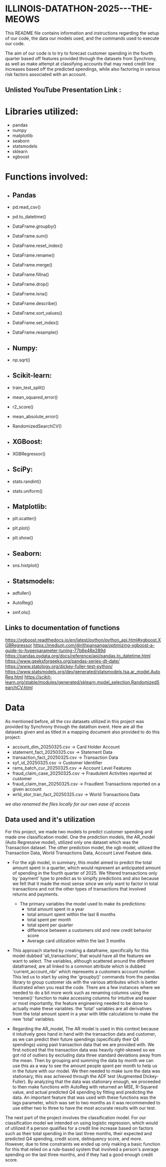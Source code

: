 # ILLINOIS-DATATHON-2025---THE-MEOWS


This README file contains information and instructions regarding the setup of our code, the data our models used, and the commands used to execute our code. 

The aim of our code is to try to forecast customer spending in the fourth quarter based off features provided through the datasets from Synchrony, as well as make attempt at classifying accounts that may need credit line increases based off the predicted spendings, while also factoring in various risk factors associated with an account. 

## Unlisted YouTube Presentation Link :

# Libraries utilized:
 - pandas
 - numpy
 - matplotlib
 - seaborn
 - statsmodels 
 - sklearn
 - xgboost

# Functions involved:
- ## Pandas
-  pd.read_csv()
- pd.to_datetime()
- DataFrame.groupby()
- DataFrame.sum()
- DataFrame.reset_index()
- DataFrame.rename()
- DataFrame.merge()
- DataFrame.fillna()
- DataFrame.drop()
- DataFrame.isna()
- DataFrame.describe()
- DataFrame.sort_values()
- DataFrame.set_index()
- DataFrame.resample()

- ## Numpy:
- np.sqrt()

- ## Scikit-learn:
- train_test_split()
- mean_squared_error()
- r2_score()
- mean_absolute_error()
- RandomizedSearchCV()

- ## XGBoost:
- XGBRegressor()

- ## SciPy:
- stats.randint()
- stats.uniform()

- ## Matplotlib:
- plt.scatter()
- plt.plot()
- plt.show()

- ## Seaborn:
- sns.histplot()

- ## Statsmodels:
- adfuller()
- AutoReg()
- smf.ols()

## Links to documentation of functions
https://xgboost.readthedocs.io/en/latest/python/python_api.html#xgboost.XGBRegressor
https://medium.com/@rithpansanga/optimizing-xgboost-a-guide-to-hyperparameter-tuning-77b6e48e289d
https://pandas.pydata.org/docs/reference/api/pandas.to_datetime.html
https://www.geeksforgeeks.org/pandas-series-dt-date/
https://www.statology.org/dickey-fuller-test-python/
https://www.statsmodels.org/dev/generated/statsmodels.tsa.ar_model.AutoReg.html
https://scikit-learn.org/stable/modules/generated/sklearn.model_selection.RandomizedSearchCV.html


# Data 
As mentioned before, all the csv datasets utilized in this project was provided by Synchrony through the datathon event. Here are all the datasets given and as titled in a mapping document also provided to do this project: 

- account_dim_20250325.csv -> Card Holder Account 
- statement_fact_20250325.csv -> Statement Data
- transaction_fact_20250325.csv -> Transaction Data
- syf_id_20250325.csv -> Customer Identifier
- rams_batch_cur_20250325.csv -> Account Level Features
- fraud_claim_case_20250325.csv -> Fraudulent Activities reported at customer
- fraud_claim_tran_20250325.csv -> Fraudlent Transactions reported on a given account
- wrld_stor_tran_fact_20250325.csv -> World Transactions Data

*we also renamed the files locally for our own ease of access*

## Data used and it's utilization
For this project, we made two models to predict customer spending and made one classification model. 
One the prediction models, the AR_model (Auto Regressive model), utilized only one dataset which was the Transaction dataset. 
The other prediction model, the xgb model, utilized the Transaction Data, World Transactions Data, Account Level Feature data.

- For the xgb model, in summary, this model aimed to predict the total amount spent in a quarter, which would represent an anticipated amount of spending in the fourth quarter of 2025. We filtered transactions only by 'payment' type to predict as to simplfy predictions and also because we felt that it made the most sense since we only want to factor in total transactions and not the other types of transactions that involved returns and payments. 

  - The primary variables the model used to make its predictions:
    - total amount spent in a year
    - total amount spent within the last 8 months
    - total spent per month
    - total spent per quarter
    - difference between a customers old and new credit behavior score 
    - Average card utilization within the last 3 months

 - This approach started by creating a dataframe, specifically for this model dubbed 'all_transactions', that would have all the features we want to select. The variables, although scattered around the different dataframed, are all linked to a common attribute which is dubbed 'current_account_nbr' which represents a customers account number. This led us to start by using the 'groupby()' commands from the pandas library to group customer ids with the various attributes which is better illustrated when you read the code. There are a few instances where we needed to do a bit more work such as renaming columns using the 'rename()' function to make accessing columns for intuitive and easier or most importantly, the feature engineering needed to be done to actually make these variables. the 'total' variables are all derivatives from the total amount spent in a year with little calculations to make the new 'total' variables. 

- Regarding the AR_model, The AR model is used in this context because it intuitvely goes hand in hand with the transaction data and customer, as we can predict their future spendings (specifically their Q4 spendings) using past transaction data that we are provided with. We first noticed that the transaction data was heavily right-skewed so we got rid of outliers by excluding data three standard deviations away from the mean. Then by grouping and summing the data by month we can use this as a way to see the amount people spent per month to help us in the future with our model. We then needed to make sure the data was stationary, this was achieved through the ADF test (Augmented Dickey-Fuller). By analyzing that the data was stationary enough, we proceeded to then make functions with AutoReg with returned an MSE, R-Squared value, and actual predicted Q4 spending by fitting and predicting the data. An important feature that was used with these functions was the lags parameter, which was set to two months as it was recommended to use either two to three to have the most accurate results with our test.


The next part of the project involves the classification model. For our classification model we intended on using logistic regression, which would of utilized if a person qualifies for a credit line increase based on factors such as their total spending in the last three months, their expected and predicted Q4 spending, credit score, delinquency score, and more. However, due to time constraints we ended up only making a basic function for this that relied on a rule-based system that involved a person's average spending on the last three months, and if they had a good enough credit score.





